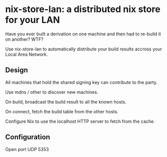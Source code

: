 # nix-store-lan: a distributed nix store for your LAN

Have you ever built a derivation on one machine and then had to re-build it on
another? WTF?

Use nix-store-lan to automatically distribute your build results accross your
Local Area Network.

## Design

All machines that hold the shared signing key can contribute to the party.

Use mdns / other to discover new machines.

On build, broadcast the build result to all the known hosts.

On connect, fetch the build table from the other hosts.

Configure Nix to use the localhost HTTP server to fetch from the cache.

## Configuration

Open port UDP 5353

